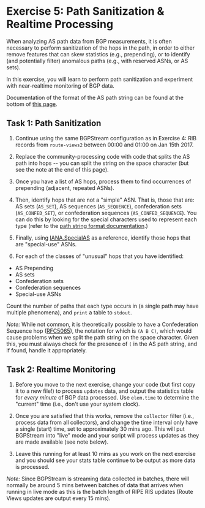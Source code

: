 # Exercise 5: Path Sanitization & Realtime Processing

When analyzing AS path data from BGP measurements, it is often necessary to
perform sanitization of the hops in the path, in order to either remove features
that can skew statistics (e.g., prepending), or to identify (and potentially
filter) anomalous paths (e.g., with reserved ASNs, or AS sets).

In this exercise, you will learn to perform path sanitization and experiment
with near-realtime monitoring of BGP data.

Documentation of the format of the AS path string can be found at the bottom of
[this page](https://github.com/CAIDA/bgpstream/blob/master/pybgpstream/docs/api__pybgpstream.rst).

## Task 1: Path Sanitization

1. Continue using the same BGPStream configuration as in Exercise 4: RIB records
from `route-views2` between 00:00 and 01:00 on Jan 15th 2017.

1. Replace the community-processing code with code that splits the AS path into
hops -- you can split the string on the space character (but see the note
at the end of this page).

1. Once you have a list of AS hops, process them to find occurrences of
prepending (adjacent, repeated ASNs).

1. Then, identify hops that are not a "simple" ASN. That is, those that are: AS
sets (`AS_SET`), AS sequences (`AS_SEQUENCE`), confederation sets
(`AS_CONFED_SET`), or confederation sequences (`AS_CONFED_SEQUENCE`). You can do
this by looking for the special characters used to represent each type (refer to
the [path string format documentation](https://github.com/CAIDA/bgpstream/blob/master/pybgpstream/docs/api__pybgpstream.rst).)

1. Finally, using
[IANA.SpecialAS](https://www.iana.org/assignments/iana-as-numbers-special-registry/iana-as-numbers-special-registry.xhtml)
as a reference, identify those hops that are "special-use" ASNs.

1. For each of the classes of "unusual" hops that you have identified:
  - AS Prepending
  - AS sets
  - Confederation sets
  - Confederation sequences
  - Special-use ASNs

Count the number of paths that each type occurs in (a single path may have
multiple phenomena), and `print` a table to `stdout`.

_Note:_ While not common, it is theoretically possible to have a Confederation
Sequence hop ([RFC5065](https://tools.ietf.org/html/rfc5065)), the notation for
which is `(A B C)`, which would cause problems when we split the path string on
the space character. Given this, you must always check for the presence of `(`
in the AS path string, and if found, handle it appropriately.

## Task 2: Realtime Monitoring

1. Before you move to the next exercise, change your code (but first copy it to
a new file!) to process `updates` data, and output the statistics table for
_every minute_ of BGP data processed. Use `elem.time` to determine the "current"
time (i.e., don't use your system clock).

1. Once you are satisfied that this works, remove the `collector` filter (i.e.,
process data from all collectors), and change the time interval only have a
single (start) time, set to approximately 30 mins ago. This will put BGPStream
into "live" mode and your script will process updates as they are made
available (see note below).

1. Leave this running for at least 10 mins as you work on the next exercise and
you should see your stats table continue to be output as more data is processed.

_Note:_ Since BGPStream is streaming data collected in batches, there will
normally be around 5 mins between batches of data that arrives when running in
live mode as this is the batch length of RIPE RIS updates (Route Views updates
are output every 15 mins).
